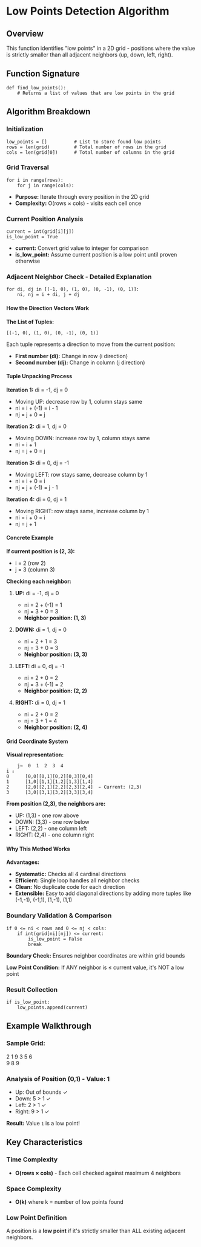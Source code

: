 # Low Points Detection Algorithm

## Overview
This function identifies "low points" in a 2D grid - positions where the value is strictly smaller than all adjacent neighbors (up, down, left, right).

## Function Signature
```
def find_low_points():
    # Returns a list of values that are low points in the grid
```
## Algorithm Breakdown

### Initialization
```
low_points = []          # List to store found low points
rows = len(grid)         # Total number of rows in the grid
cols = len(grid[0])      # Total number of columns in the grid
```
### Grid Traversal
```
for i in range(rows):
    for j in range(cols):
```
- **Purpose:** Iterate through every position in the 2D grid
- **Complexity:** O(rows × cols) - visits each cell once

### Current Position Analysis
```
current = int(grid[i][j])
is_low_point = True
```
- **current:** Convert grid value to integer for comparison
- **is_low_point:** Assume current position is a low point until proven otherwise

### Adjacent Neighbor Check - Detailed Explanation
```
for di, dj in [(-1, 0), (1, 0), (0, -1), (0, 1)]:
    ni, nj = i + di, j + dj
```
#### How the Direction Vectors Work

**The List of Tuples:**
```
[(-1, 0), (1, 0), (0, -1), (0, 1)]
```
Each tuple represents a direction to move from the current position:
- **First number (di):** Change in row (i direction)
- **Second number (dj):** Change in column (j direction)

#### Tuple Unpacking Process

**Iteration 1:** di = -1, dj = 0
- Moving UP: decrease row by 1, column stays same
- ni = i + (-1) = i - 1
- nj = j + 0 = j

**Iteration 2:** di = 1, dj = 0  
- Moving DOWN: increase row by 1, column stays same
- ni = i + 1
- nj = j + 0 = j

**Iteration 3:** di = 0, dj = -1
- Moving LEFT: row stays same, decrease column by 1
- ni = i + 0 = i
- nj = j + (-1) = j - 1

**Iteration 4:** di = 0, dj = 1
- Moving RIGHT: row stays same, increase column by 1  
- ni = i + 0 = i
- nj = j + 1

#### Concrete Example

**If current position is (2, 3):**
- i = 2 (row 2)
- j = 3 (column 3)

**Checking each neighbor:**

1. **UP:** di = -1, dj = 0
   - ni = 2 + (-1) = 1
   - nj = 3 + 0 = 3
   - **Neighbor position: (1, 3)**

2. **DOWN:** di = 1, dj = 0
   - ni = 2 + 1 = 3  
   - nj = 3 + 0 = 3
   - **Neighbor position: (3, 3)**

3. **LEFT:** di = 0, dj = -1
   - ni = 2 + 0 = 2
   - nj = 3 + (-1) = 2
   - **Neighbor position: (2, 2)**

4. **RIGHT:** di = 0, dj = 1
   - ni = 2 + 0 = 2
   - nj = 3 + 1 = 4
   - **Neighbor position: (2, 4)**

#### Grid Coordinate System

**Visual representation:**
```
    j→  0  1  2  3  4
i ↓
0      [0,0][0,1][0,2][0,3][0,4]
1      [1,0][1,1][1,2][1,3][1,4]  
2      [2,0][2,1][2,2][2,3][2,4]  ← Current: (2,3)
3      [3,0][3,1][3,2][3,3][3,4]
```
**From position (2,3), the neighbors are:**
- UP: (1,3) - one row above
- DOWN: (3,3) - one row below  
- LEFT: (2,2) - one column left
- RIGHT: (2,4) - one column right

#### Why This Method Works

**Advantages:**
- **Systematic:** Checks all 4 cardinal directions
- **Efficient:** Single loop handles all neighbor checks
- **Clean:** No duplicate code for each direction
- **Extensible:** Easy to add diagonal directions by adding more tuples like (-1,-1), (-1,1), (1,-1), (1,1)

### Boundary Validation & Comparison
```
if 0 <= ni < rows and 0 <= nj < cols:
    if int(grid[ni][nj]) <= current:
        is_low_point = False
        break
```
**Boundary Check:** Ensures neighbor coordinates are within grid bounds

**Low Point Condition:** If ANY neighbor is ≤ current value, it's NOT a low point

### Result Collection
```
if is_low_point:
    low_points.append(current)
```
## Example Walkthrough

### Sample Grid:

2  1  9
3  5  6  
9  8  9

### Analysis of Position (0,1) - Value: 1
- Up: Out of bounds ✓
- Down: 5 > 1 ✓
- Left: 2 > 1 ✓  
- Right: 9 > 1 ✓

**Result:** Value `1` is a low point!

## Key Characteristics

### Time Complexity
- **O(rows × cols)** - Each cell checked against maximum 4 neighbors

### Space Complexity  
- **O(k)** where k = number of low points found

### Low Point Definition
A position is a **low point** if it's strictly smaller than ALL existing adjacent neighbors.